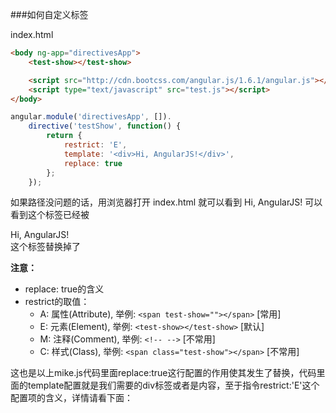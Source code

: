###如何自定义标签

index.html

```html
<body ng-app="directivesApp">
	<test-show></test-show>

	<script src="http://cdn.bootcss.com/angular.js/1.6.1/angular.js"></script>
	<script type="text/javascript" src="test.js"></script>
</body>
```

```javascript
angular.module('directivesApp', []).
	directive('testShow', function() {
		return {
			restrict: 'E',
			template: '<div>Hi, AngularJS!</div>',
			replace: true
		};
	});
```

如果路径没问题的话，用浏览器打开 index.html 就可以看到 Hi, AngularJS! 可以看到<test-show>这个标签已经被<div>Hi, AngularJS!</div>这个标签替换掉了

**注意：**
- replace: true的含义
- restrict的取值：
	- A: 属性(Attribute), 举例: ``<span test-show=""></span>``    [常用]
	- E: 元素(Element), 举例: ``<test-show></test-show>``         [默认]
	- M: 注释(Comment), 举例: ``<!-- -->``                        [不常用]
	- C: 样式(Class), 举例: ``<span class="test-show"></span>``   [不常用]

这也是以上mike.js代码里面replace:true这行配置的作用使其发生了替换，代码里面的template配置就是我们需要的div标签或者是内容，至于指令restrict:'E'这个配置项的含义，详情请看下面：